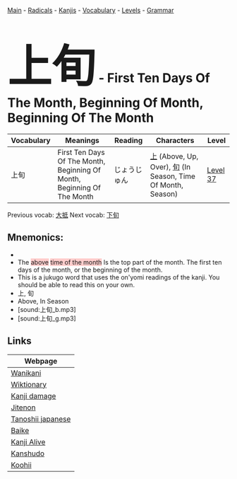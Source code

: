 <style> bigfont {font-size: 100px}</style>
[Main](../README.md) -
[Radicals](../radicals.md) -
[Kanjis](../kanjis.md) -
[Vocabulary](../vocabulary.md) -
[Levels](../levels.md) -
[Grammar](../grammar.md)
# <bigfont> 上旬</bigfont> - First Ten Days Of The Month, Beginning Of Month, Beginning Of The Month 

| Vocabulary | Meanings | Reading | Characters | Level |
| --- | --- | --- | --- | --- |
| 上旬 | First Ten Days Of The Month, Beginning Of Month, Beginning Of The Month | じょうじゅん |  [上](../kanjis/上.md) (Above, Up, Over), [旬](../kanjis/旬.md) (In Season, Time Of Month, Season) | [Level 37](../levels/wk_level37.md) |

Previous vocab: [大抵](大抵.md) Next vocab: [下旬](下旬.md) 

## Mnemonics:

* 
* The <span style="background-color:#ffcccb"> above</span> <span style="background-color:#ffcccb"> time of the month</span> Is the top part of the month. The first ten days of the month, or the beginning of the month.
* This is a jukugo word that uses the on'yomi readings of the kanji. You should be able to read this on your own.
* 上, 旬
* Above, In Season
* [sound:上旬_b.mp3]
* [sound:上旬_g.mp3]


## Links 

| Webpage |
| --- |
| [Wanikani          ](https://www.wanikani.com/kanji/上旬) |
| [Wiktionary        ](https://en.wiktionary.org/wiki/上旬) |
| [Kanji damage      ](http://www.kanjidamage.com/kanji/search?utf8=✓&q=上旬) |
| [Jitenon           ](https://jitenon.com/kanji/上旬) |
| [Tanoshii japanese ](https://www.tanoshiijapanese.com/dictionary/kanji.cfm?k=上旬) |
| [Baike             ](https://baike.baidu.com/item/上旬) |
| [Kanji Alive       ](https://app.kanjialive.com/上旬) |
| [Kanshudo          ](https://www.kanshudo.com/searchmn?q=上旬) |
| [Koohii            ](https://kanji.koohii.com/study/kanji/上旬) |
